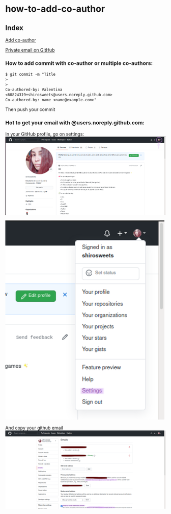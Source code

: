 # how-to-add-co-author

## Index
[Add co-author]()

[Private email on GitHub]()

### How to add commit with co-author or multiple co-authors:
```
$ git commit -m "Title
>
>
Co-authored-by: Valentina <60824319+shirosweets@users.noreply.github.com>
Co-authored-by: name <name@example.com>"
```

Then push your commit

### Hot to get your email with @users.noreply.github.com:

In your GitHub profile, go on settings:
<img src="images/profile.png" width="800">

<img src="images/settings.png" width="500">

And copy your github email
<img src="images/email.png" width="900">
